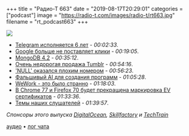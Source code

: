 +++
title = "Радио-Т 663"
date = "2019-08-17T20:29:01"
categories = ["podcast"]
image = "https://radio-t.com/images/radio-t/rt663.jpg"
filename = "rt_podcast663"
+++

![](https://radio-t.com/images/radio-t/rt663.jpg)

- [Telegram исполняется 6 лет](https://lifehacker.ru/telegram-6-let/?utm_source=twitter) - *00:02:33*.
- [Google больше не поставляет клики](https://sparktoro.com/blog/less-than-half-of-google-searches-now-result-in-a-click/) - *00:19:05*.
- [MongoDB 4.2](https://www.mongodb.com/blog/post/mongodb-42-is-now-ga-ready-for-your-production-apps) - *00:35:12*.
- [Очень недорогая продажа Tumblr](https://www.theverge.com/2019/8/12/20802639/tumblr-verizon-sold-wordpress-blogging-yahoo-adult-content?utm_campaign=theverge) - *00:54:16*.
- ['NULL' оказался плохим номером](https://www.wired.com/story/null-license-plate-landed-one-hacker-ticket-hell/) - *00:56:23*.
- [Фальшивый AI для создания программ](https://www.theverge.com/2019/8/14/20805676/engineer-ai-artificial-intelligence-startup-app-development-outsourcing-humans) - *01:05:28*.
- [WeWork - это было странно](https://www.theverge.com/2019/8/15/20806366/we-company-wework-ipo-adam-neumann) - *01:18:03*.
- [В Chrome 77 и Firefox 70 будет прекращена маркировка EV сертификатов](http://www.opennet.ru/opennews/art.shtml?num=51271) - *01:33:36*.
- [Темы наших слушателей](https://radio-t.com/p/2019/08/13/prep-663/) - *01:39:57*.

*Спонсоры этого выпуска [DigitalOcean](https://do.co/radiot), [Skillfactory](https://clc.to/QCZe6A) и [TechTrain](https://techtrain.ru)*


[аудио](https://cdn.radio-t.com/rt_podcast663.mp3) • [лог чата](https://chat.radio-t.com/logs/radio-t-663.html)
<audio src="https://cdn.radio-t.com/rt_podcast663.mp3" preload="none"></audio>
